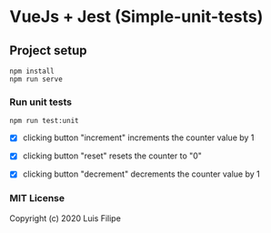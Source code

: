 
# VueJs + Jest (Simple-unit-tests)

## Project setup
```
npm install
npm run serve
```

### Run unit tests
```
npm run test:unit
```

 - [X] clicking button "increment" increments the counter value by 1
 - [X] clicking button "reset" resets the counter to "0"
 - [X] clicking button "decrement" decrements the counter value by 1



### MIT License

Copyright (c) 2020 Luis Filipe
